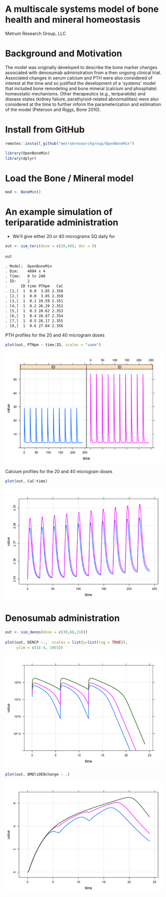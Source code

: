 A multiscale systems model of bone health and mineral homeostasis
================
Metrum Research Group, LLC

Background and Motivation
=========================

The model was originally developed to describe the bone marker changes associated with denosumab administration from a then ongoing clinical trial. Associated changes in serum calcium and PTH were also considered of interest at the time and so justified the development of a 'systems' model that included bone remodeling and bone mineral (calcium and phosphate) homeostatic mechanisms. Other therapeutics (e.g., teriparatide) and disease states (kidney failure, parathyroid-related abnormalities) were also considered at the time to further inform the parameterization and estimation of the model (Peterson and Riggs, Bone 2010).

Install from GitHub
===================

``` r
remotes::install_github("metrumresearchgroup/OpenBoneMin")
```

``` r
library(OpenBoneMin)
library(dplyr)
```

Load the Bone / Mineral model
=============================

``` r
mod <- BoneMin()
```

An example simulation of teriparatide administration
====================================================

-   We'll give either 20 or 40 micrograms SQ daily for

``` r
out <- sim_teri(dose = c(20,40), dur = 9)

out
```

    . Model:  OpenBoneMin 
    . Dim:    4804 x 4 
    . Time:   0 to 240 
    . ID:     2 
    .      ID time PTHpm   CaC
    . [1,]  1  0.0  3.85 2.350
    . [2,]  1  0.0  3.85 2.350
    . [3,]  1  0.1 19.59 2.351
    . [4,]  1  0.2 26.29 2.352
    . [5,]  1  0.3 28.62 2.353
    . [6,]  1  0.4 28.87 2.354
    . [7,]  1  0.5 28.17 2.355
    . [8,]  1  0.6 27.04 2.356

PTH profiles for the 20 and 40 microgram doses

``` r
plot(out, PTHpm ~ time|ID, scales = "same")
```

![](img/OpenBoneMin-unnamed-chunk-6-1.png)

Calcium profiles for the 20 and 40 microgram doses

``` r
plot(out, CaC~time)
```

![](img/OpenBoneMin-unnamed-chunk-7-1.png)

Denosumab administration
========================

``` r
out <- sim_denos(dose = c(30,60,210))

plot(out, DENCP ~.,  scales = list(y=list(log = TRUE)), 
     ylim = c(1E-4, 10E5))
```

![](img/OpenBoneMin-unnamed-chunk-8-1.png)

``` r
plot(out, BMDlsDENchange ~ .)
```

![](img/OpenBoneMin-unnamed-chunk-9-1.png)
